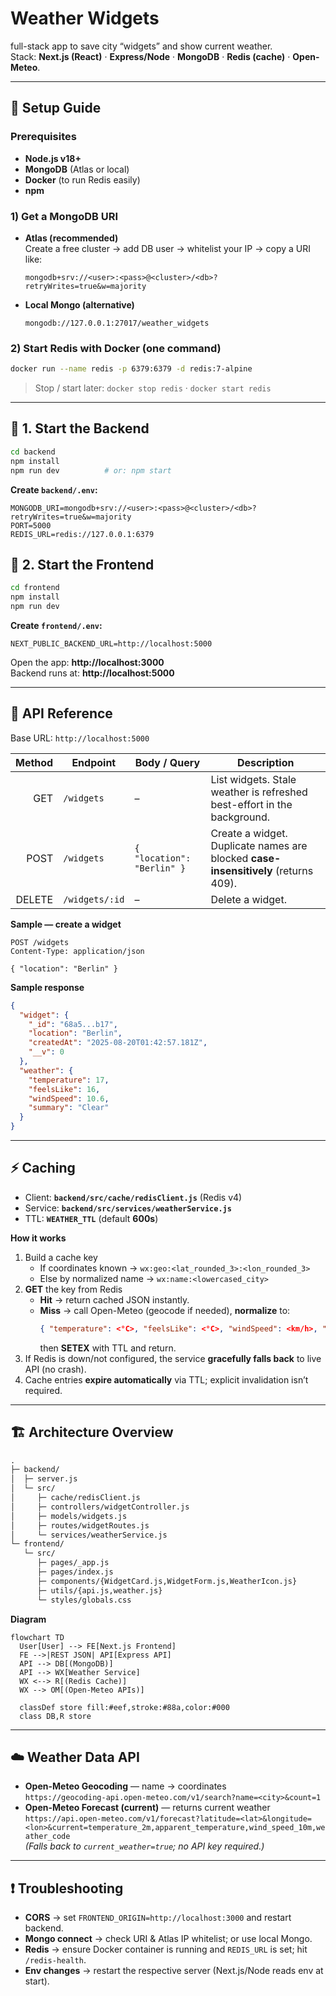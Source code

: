 # Weather Widgets

full-stack app to save city “widgets” and show current weather.  
Stack: **Next.js (React)** · **Express/Node** · **MongoDB** · **Redis (cache)** · **Open-Meteo**.

---

## 🚀 Setup Guide

### Prerequisites
- **Node.js v18+**
- **MongoDB** (Atlas or local)
- **Docker** (to run Redis easily)
- **npm**

### 1) Get a MongoDB URI
- **Atlas (recommended)**  
  Create a free cluster → add DB user → whitelist your IP → copy a URI like:
  ```
  mongodb+srv://<user>:<pass>@<cluster>/<db>?retryWrites=true&w=majority
  ```
- **Local Mongo (alternative)**
  ```
  mongodb://127.0.0.1:27017/weather_widgets
  ```

### 2) Start Redis with Docker (one command)
```bash
docker run --name redis -p 6379:6379 -d redis:7-alpine
```
> Stop / start later: `docker stop redis` · `docker start redis`

---

## 🔧 1. Start the Backend

```bash
cd backend
npm install
npm run dev          # or: npm start
```

**Create `backend/.env`:**
```env
MONGODB_URI=mongodb+srv://<user>:<pass>@<cluster>/<db>?retryWrites=true&w=majority
PORT=5000
REDIS_URL=redis://127.0.0.1:6379
```

## 🎯 2. Start the Frontend

```bash
cd frontend
npm install
npm run dev
```

**Create `frontend/.env`:**
```env
NEXT_PUBLIC_BACKEND_URL=http://localhost:5000
```

Open the app: **http://localhost:3000**  
Backend runs at: **http://localhost:5000**

---

## 🧾 API Reference

Base URL: `http://localhost:5000`

| Method | Endpoint         | Body / Query                 | Description |
|------:|-------------------|------------------------------|-------------|
| GET   | `/widgets`        | –                            | List widgets. Stale weather is refreshed best-effort in the background. |
| POST  | `/widgets`        | `{ "location": "Berlin" }`   | Create a widget. Duplicate names are blocked **case-insensitively** (returns 409). |
| DELETE| `/widgets/:id`    | –                            | Delete a widget. |

**Sample — create a widget**
```http
POST /widgets
Content-Type: application/json

{ "location": "Berlin" }
```

**Sample response**
```json
{
  "widget": {
    "_id": "68a5...b17",
    "location": "Berlin",
    "createdAt": "2025-08-20T01:42:57.181Z",
    "__v": 0
  },
  "weather": {
    "temperature": 17,
    "feelsLike": 16,
    "windSpeed": 10.6,
    "summary": "Clear"
  }
}
```

---

## ⚡ Caching 

- Client: **`backend/src/cache/redisClient.js`** (Redis v4)
- Service: **`backend/src/services/weatherService.js`**
- TTL: **`WEATHER_TTL`** (default **600s**)

**How it works**
1. Build a cache key  
   - If coordinates known → `wx:geo:<lat_rounded_3>:<lon_rounded_3>`  
   - Else by normalized name → `wx:name:<lowercased_city>`
2. **GET** the key from Redis  
   - **Hit** → return cached JSON instantly.  
   - **Miss** → call Open-Meteo (geocode if needed), **normalize** to:
     ```json
     { "temperature": <°C>, "feelsLike": <°C>, "windSpeed": <km/h>, "summary": "<text>" }
     ```
     then **SETEX** with TTL and return.
3. If Redis is down/not configured, the service **gracefully falls back** to live API (no crash).
4. Cache entries **expire automatically** via TTL; explicit invalidation isn’t required.

---

## 🏗 Architecture Overview

```txt
.
├─ backend/
│  ├─ server.js
│  └─ src/
│     ├─ cache/redisClient.js
│     ├─ controllers/widgetController.js
│     ├─ models/widgets.js
│     ├─ routes/widgetRoutes.js
│     └─ services/weatherService.js
└─ frontend/
   └─ src/
      ├─ pages/_app.js
      ├─ pages/index.js
      ├─ components/{WidgetCard.js,WidgetForm.js,WeatherIcon.js}
      ├─ utils/{api.js,weather.js}
      └─ styles/globals.css
```

**Diagram**
```mermaid
flowchart TD
  User[User] --> FE[Next.js Frontend]
  FE -->|REST JSON| API[Express API]
  API --> DB[(MongoDB)]
  API --> WX[Weather Service]
  WX <--> R[(Redis Cache)]
  WX --> OM[(Open-Meteo APIs)]

  classDef store fill:#eef,stroke:#88a,color:#000
  class DB,R store
```

---

## ☁️ Weather Data API

- **Open-Meteo Geocoding** — name → coordinates  
  `https://geocoding-api.open-meteo.com/v1/search?name=<city>&count=1`
- **Open-Meteo Forecast (current)** — returns current weather  
  `https://api.open-meteo.com/v1/forecast?latitude=<lat>&longitude=<lon>&current=temperature_2m,apparent_temperature,wind_speed_10m,weather_code`  
  *(Falls back to `current_weather=true`; no API key required.)*

---

## ❗ Troubleshooting

- **CORS** → set `FRONTEND_ORIGIN=http://localhost:3000` and restart backend.  
- **Mongo connect** → check URI & Atlas IP whitelist; or use local Mongo.  
- **Redis** → ensure Docker container is running and `REDIS_URL` is set; hit `/redis-health`.  
- **Env changes** → restart the respective server (Next.js/Node reads env at start).
